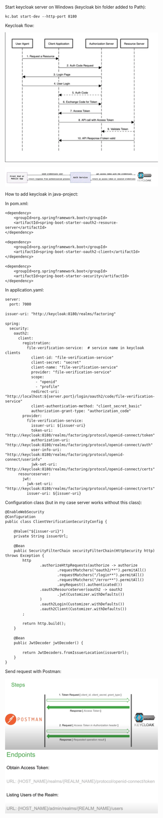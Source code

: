 Start keycloak server on Windows (keycloak bin folder added to Path):

    kc.bat start-dev --http-port 8180

Keycloak flow:

![Keycloak_flow](https://github.com/ArthurYasak/JavaTheory/raw/main/images/Keycloak_flow.png)

![Keycloak_flow_simple_with_front](https://github.com/ArthurYasak/JavaTheory/raw/main/images/Keycloak_flow_simple_with_front.webp)

How to add keycloak in java-project:

In pom.xml:

    <dependency>
        <groupId>org.springframework.boot</groupId>
        <artifactId>spring-boot-starter-oauth2-resource-server</artifactId>
    </dependency>
    
    <dependency>
        <groupId>org.springframework.boot</groupId>
        <artifactId>spring-boot-starter-oauth2-client</artifactId>
    </dependency>
    
    <dependency>
        <groupId>org.springframework.boot</groupId>
        <artifactId>spring-boot-starter-security</artifactId>
    </dependency>

In application.yaml: 

    server:
      port: 7000
    
    issuer-uri: "http://keycloak:8180/realms/factoring"
    
    spring:
      security:
        oauth2:
          client:
            registration:
              file-verification-service:  # service name in keycloak clients
                client-id: "file-verification-service"
                client-secret: "secret"
                client-name: "file-verification-service"
                provider: "file-verification-service"
                scope:
                  - "openid"
                  - "profile"
                redirect-uri: "http://localhost:${server.port}/login/oauth2/code/file-verification-service"
                client-authentication-method: "client_secret_basic"
                authorization-grant-type: "authorization_code"
            provider:
              file-verification-service:
                issuer-uri: ${issuer-uri}
                token-uri: "http://keycloak:8180/realms/factoring/protocol/openid-connect/token"
                authorization-uri: "http://keycloak:8180/realms/factoring/protocol/openid-connect/auth"
                user-info-uri: "http://keycloak:8180/realms/factoring/protocol/openid-connect/userinfo"
                jwk-set-uri: "http://keycloak:8180/realms/factoring/protocol/openid-connect/certs"
          resourceserver:
            jwt:
              jwk-set-uri: "http://keycloak:8180/realms/factoring/protocol/openid-connect/certs"
              issuer-uri: ${issuer-uri}

Configuration class (but in my case server works without this class):

    @EnableWebSecurity
    @Configuration
    public class ClientVerificationSecurityConfig {
    
        @Value("${issuer-uri}")
        private String issuerUrl;
    
        @Bean
        public SecurityFilterChain securityFilterChain(HttpSecurity http) throws Exception {
            http
                    .authorizeHttpRequests(authorize -> authorize
                            .requestMatchers("oauth2/**").permitAll()
                            .requestMatchers("/login**").permitAll()
                            .requestMatchers("/error**").permitAll()
                            .anyRequest().authenticated())
                    .oauth2ResourceServer(oauth2 -> oauth2
                            .jwt(Customizer.withDefaults())
                    )
                    .oauth2Login(Customizer.withDefaults())
                    .oauth2Client(Customizer.withDefaults())
            ;
    
            return http.build();
        }
    
        @Bean
        public JwtDecoder jwtDecoder() {
    
            return JwtDecoders.fromIssuerLocation(issuerUrl);
        }
    }

Send request with Postman:

![Keycloak_with_postman](https://github.com/ArthurYasak/JavaTheory/blob/main/images/Keycloak_with_postman.png)
![Obtain_access_tokenn](https://github.com/ArthurYasak/JavaTheory/blob/main/images/Obtain_access_token.png)
